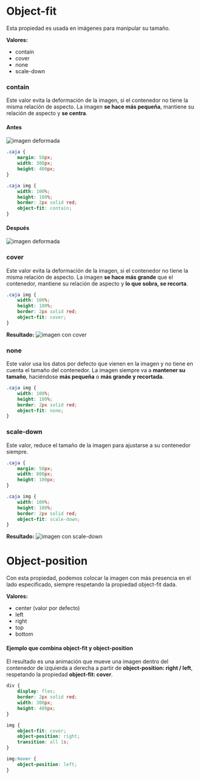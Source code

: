 # Object-fit
Esta propiedad es usada en imágenes para manipular su tamaño.

**Valores:**
* contain
* cover
* none
* scale-down

### contain
Este valor evita la deformación de la imagen, si el contenedor no tiene la misma relación de aspecto. La imagen **se hace más pequeña**, mantiene su relación de aspecto y **se centra**.
#### Antes
![imagen deformada](imagen-sin-object-fit-contain.png "Imagen deformada sin object-fit: contain;")
```css
.caja {
    margin: 50px;
    width: 300px;
    height: 400px;
}

.caja img {
    width: 100%;
    height: 100%;
    border: 2px solid red;
    object-fit: contain;
}
```
#### Después
![imagen deformada](imagen-con-object-fit-contain.png "Imagen con object-fit: contain;")
### cover
Este valor evita la deformación de la imagen, si el contenedor no tiene la misma relación de aspecto. La imagen **se hace más grande** que el contenedor, mantiene su relación de aspecto y **lo que sobra, se recorta**.
```css
.caja img {
    width: 100%;
    height: 100%;
    border: 2px solid red;
    object-fit: cover;
}
```
**Resultado:**
![imagen con cover](imagen-con-object-fit-cover.png "Imagen con object-fit: cover;")
### none
Este valor usa los datos por defecto que vienen en la imagen y no tiene en cuenta el tamaño del contenedor. La imagen siempre va a **mantener su tamaño**, haciéndose **más pequeña** o **más grande y recortada**.
```css
.caja img {
    width: 100%;
    height: 100%;
    border: 2px solid red;
    object-fit: none;
}
```
### scale-down
Este valor, reduce el tamaño de la imagen para ajustarse a su contenedor siempre.
```css
.caja {
    margin: 50px;
    width: 800px;
    height: 100px;
}

.caja img {
    width: 100%;
    height: 100%;
    border: 2px solid red;
    object-fit: scale-down;
}
```
**Resultado:**
![imagen con scale-down](imagen-con-object-fit-scale-down.png "Imagen con object-fit: scale-down;")
# Object-position
Con esta propiedad, podemos colocar la imagen con más presencia en el lado especificado, siempre respetando la propiedad object-fit dada.

**Valores:**
* center (valor por defecto)
* left
* right
* top
* bottom

#### Ejemplo que combina object-fit y object-position
El resultado es una animación que mueve una imagen dentro del contenedor de izquierda a derecha a partir de **object-position: right / left**, respetando la propiedad **object-fit: cover**.
```css
div {
    display: flex;
    border: 2px solid red;
    width: 300px;
    height: 400px;
}

img {
    object-fit: cover;
    object-position: right;
    transition: all 1s;
}

img:hover {
    object-position: left;
}
```